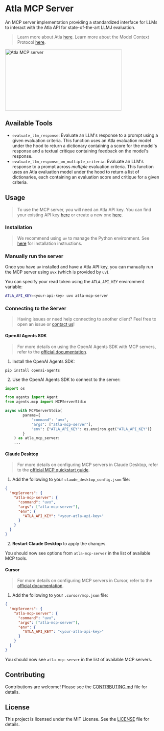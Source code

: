 # Atla MCP Server

An MCP server implementation providing a standardized interface for LLMs to interact with the Atla API for state-of-the-art LLMJ evaluation.

> Learn more about Atla [here](https://www.docs.atla-ai.com). Learn more about the Model Context Protocol [here](https://modelcontextprotocol.io).

<a href="https://glama.ai/mcp/servers/@atla-ai/atla-mcp-server">
  <img width="380" height="200" src="https://glama.ai/mcp/servers/@atla-ai/atla-mcp-server/badge" alt="Atla MCP server" />
</a>

## Available Tools

- `evaluate_llm_response`: Evaluate an LLM's response to a prompt using a given evaluation criteria. This function uses an Atla evaluation model under the hood to return a dictionary containing a score for the model's response and a textual critique containing feedback on the model's response.
- `evaluate_llm_response_on_multiple_criteria`: Evaluate an LLM's response to a prompt across _multiple_ evaluation criteria. This function uses an Atla evaluation model under the hood to return a list of dictionaries, each containing an evaluation score and critique for a given criteria.

## Usage

> To use the MCP server, you will need an Atla API key. You can find your existing API key [here](https://www.atla-ai.com/sign-in) or create a new one [here](https://www.atla-ai.com/sign-up).

### Installation

> We recommend using `uv` to manage the Python environment. See [here](https://docs.astral.sh/uv/getting-started/installation/) for installation instructions.

### Manually run the server

Once you have `uv` installed and have a Atla API key, you can manually run the MCP server using `uvx` (which is provided by `uv`).

You can specify your read token using the `ATLA_API_KEY` environment variable:

```bash
ATLA_API_KEY=<your-api-key> uvx atla-mcp-server
```

### Connecting to the Server

> Having issues or need help connecting to another client? Feel free to open an issue or [contact us](mailto:support@atla-ai.com)!

#### OpenAI Agents SDK

> For more details on using the OpenAI Agents SDK with MCP servers, refer to the [official documentation](https://openai.github.io/openai-agents-python/).

1. Install the OpenAI Agents SDK:

```shell
pip install openai-agents
```

2. Use the OpenAI Agents SDK to connect to the server:

```python
import os

from agents import Agent
from agents.mcp import MCPServerStdio

async with MCPServerStdio(
        params={
            "command": "uvx",
            "args": ["atla-mcp-server"],
            "env": {"ATLA_API_KEY": os.environ.get("ATLA_API_KEY")}
        }
    ) as atla_mcp_server:
    ...
```

#### Claude Desktop

> For more details on configuring MCP servers in Claude Desktop, refer to the [official MCP quickstart guide](https://modelcontextprotocol.io/quickstart/user).

1. Add the following to your `claude_desktop_config.json` file:

```json
{
  "mcpServers": {
    "atla-mcp-server": {
      "command": "uvx",
      "args": ["atla-mcp-server"],
      "env": {
        "ATLA_API_KEY": "<your-atla-api-key>"
      }
    }
  }
}
```

2. **Restart Claude Desktop** to apply the changes.

You should now see options from `atla-mcp-server` in the list of available MCP tools.

#### Cursor

> For more details on configuring MCP servers in Cursor, refer to the [official documentation](https://docs.cursor.com/context/model-context-protocol).

1. Add the following to your `.cursor/mcp.json` file:

```json
{
  "mcpServers": {
    "atla-mcp-server": {
      "command": "uvx",
      "args": ["atla-mcp-server"],
      "env": {
        "ATLA_API_KEY": "<your-atla-api-key>"
      }
    }
  }
}
```

You should now see `atla-mcp-server` in the list of available MCP servers.

## Contributing

Contributions are welcome! Please see the [CONTRIBUTING.md](CONTRIBUTING.md) file for details.

## License

This project is licensed under the MIT License. See the [LICENSE](LICENSE) file for details.
